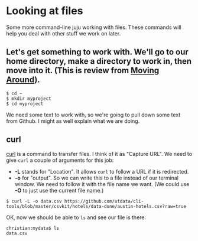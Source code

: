 Looking at files
=================

Some more command-line juju working with files. These commands will help you deal with other stuff we work on later.

## Let's get something to work with. We'll go to our home directory, make a directory to work in, then move into it. (This is review from [Moving Around](MovingAround.md)).

```
$ cd ~
$ mkdir myproject
$ cd myproject
```

We need some text to work with, so we're going to pull down some text from Github. I might as well explain what we are doing.

## curl

[curl](http://man.cx/curl) is a command to transfer files. I think of it as "Capture URL". We need to give `curl` a couple of arguments for this job:

* **-L** stands for "Location". It allows `curl` to follow a URL if it is redirected.
* **-o** for "output". So we can write this to a file instead of our terminal window. We need to follow it with the file name we want. (We could use **-O** to just use the current file name.)

`$ curl -L -o data.csv https://github.com/utdata/cli-tools/blob/master/csvkit/hotels/data-done/austin-hotels.csv?raw=true`

OK, now we should be able to `ls` and see our file is there.

```
christian:mydata$ ls
data.csv
```
